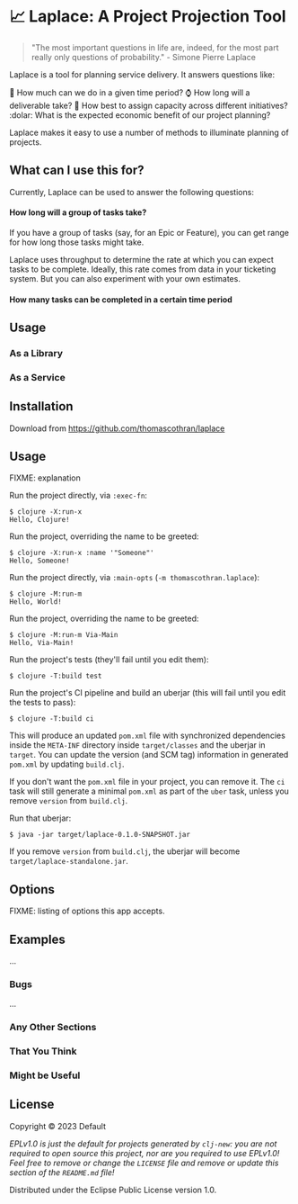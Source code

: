 # 📈 Laplace: A Project Projection Tool

> "The most important questions in life are, indeed, for the most part really only questions of probability." - Simone Pierre Laplace

Laplace is a tool for planning service delivery. It answers questions like:

:rocket: How much can we do in a given time period?
:watch: How long will a deliverable take?
:construction_worker: How best to assign capacity across different initiatives?
:dolar: What is the expected economic benefit of our project planning?

Laplace makes it easy to use a number of methods to illuminate planning of projects.

## What can I use this for?

Currently, Laplace can be used to answer the following questions:

#### How long will a group of tasks take?

If you have a group of tasks (say, for an Epic or Feature), you can get range for how long those tasks might take.

Laplace uses throughput to determine the rate at which you can expect tasks to be complete. Ideally, this rate comes from data in your ticketing system. But you can also experiment with your own estimates.

#### How many tasks can be completed in a certain time period

## Usage

### As a Library

### As a Service

## Installation

Download from https://github.com/thomascothran/laplace

## Usage

FIXME: explanation

Run the project directly, via `:exec-fn`:

    $ clojure -X:run-x
    Hello, Clojure!

Run the project, overriding the name to be greeted:

    $ clojure -X:run-x :name '"Someone"'
    Hello, Someone!

Run the project directly, via `:main-opts` (`-m thomascothran.laplace`):

    $ clojure -M:run-m
    Hello, World!

Run the project, overriding the name to be greeted:

    $ clojure -M:run-m Via-Main
    Hello, Via-Main!

Run the project's tests (they'll fail until you edit them):

    $ clojure -T:build test

Run the project's CI pipeline and build an uberjar (this will fail until you edit the tests to pass):

    $ clojure -T:build ci

This will produce an updated `pom.xml` file with synchronized dependencies inside the `META-INF`
directory inside `target/classes` and the uberjar in `target`. You can update the version (and SCM tag)
information in generated `pom.xml` by updating `build.clj`.

If you don't want the `pom.xml` file in your project, you can remove it. The `ci` task will
still generate a minimal `pom.xml` as part of the `uber` task, unless you remove `version`
from `build.clj`.

Run that uberjar:

    $ java -jar target/laplace-0.1.0-SNAPSHOT.jar

If you remove `version` from `build.clj`, the uberjar will become `target/laplace-standalone.jar`.

## Options

FIXME: listing of options this app accepts.

## Examples

...

### Bugs

...

### Any Other Sections
### That You Think
### Might be Useful

## License

Copyright © 2023 Default

_EPLv1.0 is just the default for projects generated by `clj-new`: you are not_
_required to open source this project, nor are you required to use EPLv1.0!_
_Feel free to remove or change the `LICENSE` file and remove or update this_
_section of the `README.md` file!_

Distributed under the Eclipse Public License version 1.0.
